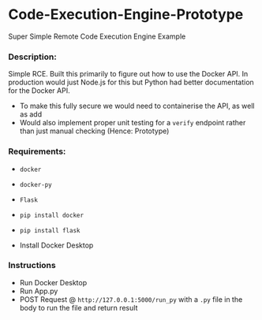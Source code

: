 # Code-Execution-Engine-Prototype
Super Simple Remote Code Execution Engine Example

### Description:

Simple RCE. Built this primarily to figure out how to use the Docker API. In production would just Node.js for this but Python had better documentation for the Docker API.

- To make this fully secure we would need to containerise the API, as well as add 
- Would also implement proper unit testing for a `verify` endpoint rather than just manual checking (Hence: Prototype)

### Requirements:
- `docker`
- `docker-py`
- `Flask`

- ```pip install docker```
- ```pip install flask```
- Install Docker Desktop

### Instructions

- Run Docker Desktop
- Run App.py
- POST Request @ `http://127.0.0.1:5000/run_py` with a `.py` file in the body to run the file and return result